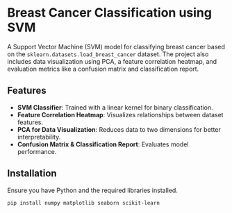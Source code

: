 # Breast Cancer Classification using SVM

A Support Vector Machine (SVM) model for classifying breast cancer based on the `sklearn.datasets.load_breast_cancer` dataset. The project also includes data visualization using PCA, a feature correlation heatmap, and evaluation metrics like a confusion matrix and classification report.

## Features
- **SVM Classifier**: Trained with a linear kernel for binary classification.
- **Feature Correlation Heatmap**: Visualizes relationships between dataset features.
- **PCA for Data Visualization**: Reduces data to two dimensions for better interpretability.
- **Confusion Matrix & Classification Report**: Evaluates model performance.

## Installation
Ensure you have Python and the required libraries installed.

```sh
pip install numpy matplotlib seaborn scikit-learn
